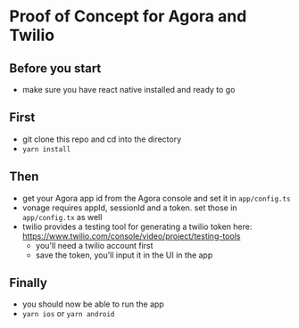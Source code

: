 # Proof of Concept for Agora and Twilio

## Before you start

- make sure you have react native installed and ready to go

## First

- git clone this repo and cd into the directory
- `yarn install`

## Then

- get your Agora app id from the Agora console and set it in `app/config.ts`
- vonage requires appId, sessionId and a token. set those in `app/config.tx` as well
- twilio provides a testing tool for generating a twilio token here: https://www.twilio.com/console/video/project/testing-tools
    - you'll need a twilio account first
    - save the token, you'll input it in the UI in the app
    
## Finally

- you should now be able to run the app
- `yarn ios` or `yarn android`
